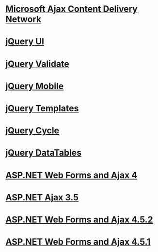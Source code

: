 # [Microsoft Ajax Content Delivery Network](overview.md)
# [jQuery UI](jquery-ui/toc.md)
# [jQuery Validate](jquery-validate/toc.md)
# [jQuery Mobile](jquery-mobile/toc.md)
# [jQuery Templates](jquery-templates/toc.md)
# [jQuery Cycle](jquery-cycle/toc.md)
# [jQuery DataTables](jquery-datatables/toc.md)
# [ASP.NET Web Forms and Ajax 4](cdnajax4.md)
# [ASP.NET Ajax 3.5](cdnajax35.md)
# [ASP.NET Web Forms and Ajax 4.5.2](cdnajax452.md)
# [ASP.NET Web Forms and Ajax 4.5.1](cdnajax451.md)

